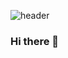 ![header](https://capsule-render.vercel.app/api?type=rounded&color=0:D3F3Ed,100:1A9A91&section=header&height=250&text=안녕하녕~&desc=Hello%20Hi~&animation=fadeIn&fontSize=10&fontColor=c8ee9d)
### Hi there 👋

<!--
**clickang/clickang** is a ✨ _special_ ✨ repository because its `README.md` (this file) appears on your GitHub profile.

Here are some ideas to get you started:

- 🔭 I’m currently working on ...
- 🌱 I’m currently learning ...
- 👯 I’m looking to collaborate on ...
- 🤔 I’m looking for help with ...
- 💬 Ask me about ...
- 📫 How to reach me: ...
- 😄 Pronouns: ...
- ⚡ Fun fact: ...
-->
